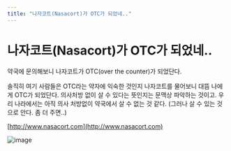 ```yaml
---
title: "나자코트(Nasacort)가 OTC가 되었네.."
---
```

# 나자코트(Nasacort)가 OTC가 되었네..


약국에 문의해보니 나자코트가 OTC(over the counter)가 되었단다. 




솔직히 여기 사람들은 OTC라는 약자에 익숙한 것인지 나자코트를 물어보니 대뜸 나에게 OTC가 되었단다. 의사처방 없이 살 수 있다는 뜻인지는 문맥상 파악하는 것이고. 우리 나라에서는 아직 의사 처방없이 약국에서 살 수 없는 것 같다. (그러나 살 수 있는 것으로 안다. 좀 더 주면..)




[http://www.nasacort.com](http://www.nasacort.com)







![image](eaa22a734e0273336a7f13842959b82b.png)











